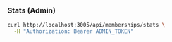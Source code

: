 ### Stats (Admin)

```bash
curl http://localhost:3005/api/memberships/stats \
  -H "Authorization: Bearer ADMIN_TOKEN"
```
